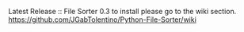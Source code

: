Latest Release :: File Sorter 0.3
to install please go to the wiki section.
https://github.com/JGabTolentino/Python-File-Sorter/wiki
